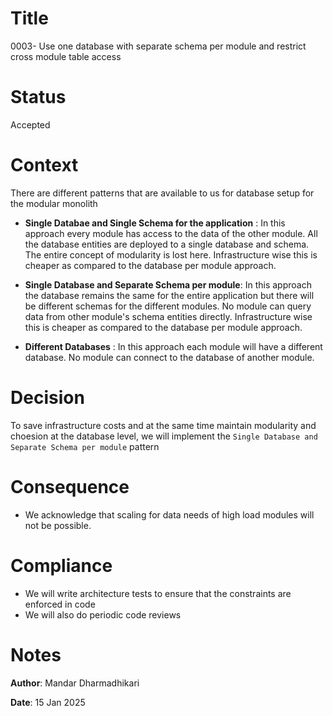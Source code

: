 # Title
0003- Use one database with separate schema per module and restrict cross module table access

# Status
Accepted

# Context

There are different patterns that are available to us for database setup for the modular monolith

* **Single Databae and Single Schema for the application** : In this approach every module has access to the data of the other module. All the database entities are deployed to a single database and schema. The entire concept of modularity is lost here. Infrastructure wise this is cheaper as compared to the database per module approach.

* **Single Database  and Separate Schema per module**: In this approach the database remains the same for the entire application but there will be different schemas for the different modules. No module can query data from other module's schema entities directly. Infrastructure wise this is cheaper as compared to the database per module approach.

* **Different Databases** : In this approach each module will have a different database. No module can connect to the database of another module.

# Decision

To save infrastructure costs and at the same time maintain modularity and choesion at the database level, we will implement the `Single Database and Separate Schema per module` pattern

# Consequence

* We acknowledge that scaling for data needs of high load modules will not be possible.

# Compliance

* We will write architecture tests to ensure that the constraints are enforced in code
* We will also do periodic code reviews

# Notes
**Author**: Mandar Dharmadhikari

**Date**: 15 Jan 2025